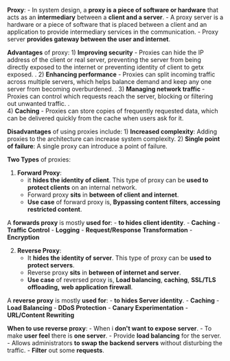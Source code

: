 **Proxy**:
    - In system design, a **proxy is a piece of software or hardware** that acts as an **intermediary** between a **client and a server**. 
    - A proxy server is a hardware or a piece of software that is placed between a client and an application to provide intermediary services in the communication.
    - Proxy server **provides gateway between the user and internet**.

**Advantages** of proxy:
    1) **Improving security**
        - Proxies can hide the IP address of the client or real server, preventing the server from being directly exposed to the internet or preventing identity of client to getx exposed.
    .
    2) **Enhancing performance**
        - Proxies can split incoming traffic across multiple servers, which helps balance demand and keep any one server from becoming overburdened.
        .
    3) **Managing network traffic**
        -Proxies can control which requests reach the server, blocking or filtering out unwanted traffic.
    .    
    4) **Caching**
        - Proxies can store copies of frequently requested data, which can be delivered quickly from the cache when users ask for it.

**Disadvantages** of using proxies include: 
    1) **Increased complexity**: Adding proxies to the architecture can increase system complexity.
    2) **Single point of failure**: A single proxy can introduce a point of failure.



**Two Types** of proxies:

1) **Forward Proxy**:
    - it **hides the identity of client**. This type of proxy can be **used to protect clients** on an internal network.
    - Forward proxy **sits** in **between of client and internet**.
    - **Use case** of forward proxy is, **Bypassing content filters**, **accessing restricted content**.

A **forwards proxy** is mostly **used for**:
    - **to hides client identity**.
    - **Caching**
    - **Traffic Control**
    - **Logging**
    - **Request/Response Transformation**
    - **Encryption**


2) **Reverse Proxy**:
    - It **hides the identity of server**. This type of proxy can be **used to protect servers**.
    - Reverse proxy **sits** in **between of internet and server**.
    - **Use case** of reversed proxy is, **Load balancing**, **caching**, **SSL/TLS offloading,** **web application firewall**.

A **reverse proxy** is mostly **used for**:
    - **to hides Server identity**.
    - **Caching**
    - **Load Balancing**
    - **DDoS Protection**
    - **Canary Experimentation**
    - **URL/Content Rewriting**

**When to use reverse proxy**:
    - When i **don't want to expose server**.
    - To make **user feel** there is **one server**.
    - Provide **load balancing** for the server.
    - Allows administrators **to swap the backend servers** without disturbing the traffic.
    - **Filter** out some **requests**.




